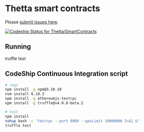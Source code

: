 # Thetta smart contracts

Please [submit issues here](https://github.com/Thetta/SmartContracts/projects/1?).

[ ![Codeship Status for Thetta/SmartContracts](https://app.codeship.com/projects/f1b38150-b26e-0135-0584-462fcae7d1c8/status?branch=master)](https://app.codeship.com/projects/258076)

## Running
truffle test

## CodeShip Continuous Integration script
``` bash
# reqs
npm install -g npm@3.10.10
nvm install 6.10.3
npm install -g ethereumjs-testrpc
npm install -g truffle@v4.0.0-beta.2

# test
npm install
nohup bash -c "testrpc --port 8989 --gasLimit 10000000 2>&1 &"
truffle test
```
